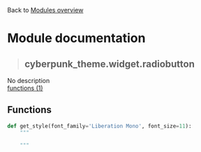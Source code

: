 Back to [Modules overview](https://github.com/pyrustic/cyberpunk-theme/blob/master/docs/modules/README.md)
  
# Module documentation
>## cyberpunk\_theme.widget.radiobutton
No description
<br>
[functions (1)](https://github.com/pyrustic/cyberpunk-theme/blob/master/docs/modules/content/cyberpunk_theme.widget.radiobutton/functions.md)


## Functions
```python
def get_style(font_family='Liberation Mono', font_size=11):
    """
    
    """

```

